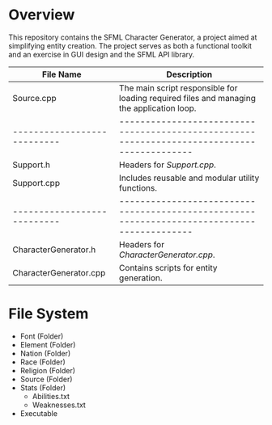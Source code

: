 # Overview
This repository contains the SFML Character Generator, a project aimed at simplifying entity creation.
The project serves as both a functional toolkit and an exercise in GUI design and the SFML API library.

| File Name                 | Description                                                                                |
|---------------------------|--------------------------------------------------------------------------------------------|
| Source.cpp                | The main script responsible for loading required files and managing the application loop.  |
|---------------------------|--------------------------------------------------------------------------------------------|
| Support.h                 | Headers for *Support.cpp*.                                                                 |
| Support.cpp               | Includes reusable and modular utility functions.                                           |
|---------------------------|--------------------------------------------------------------------------------------------|
| CharacterGenerator.h      | Headers for *CharacterGenerator.cpp*.                                                      |
| CharacterGenerator.cpp    | Contains scripts for entity generation.                                                    |

# File System
- Font (Folder)
- Element (Folder)
- Nation (Folder)
- Race (Folder)
- Religion (Folder)
- Source (Folder)
- Stats (Folder)
	- Abilities.txt
	- Weaknesses.txt
- Executable